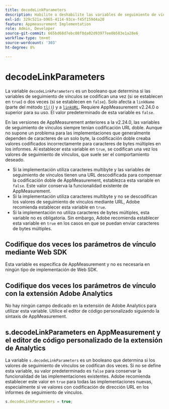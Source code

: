 ```yaml
---
title: decodeLinkParameters
description: Habilite o deshabilite las variables de seguimiento de vínculos de doble codificación de AppMeasurement.
exl-id: 329c521a-b965-4114-93ce-f45f159d4a20
feature: Appmeasurement Implementation
role: Admin, Developer
source-git-commit: 665bd68d7ebc08f0da02d93977ee0b583e1a28e6
workflow-type: tm+mt
source-wordcount: '303'
ht-degree: 8%

---
```


# decodeLinkParameters

La variable `decodeLinkParameters` es un booleano que determina si las variables de seguimiento de vínculos se codifican una vez (si se establecen en `true`) o dos veces (si se establecen en `false`). Solo afecta a `linkName` (parte del método [`tl()`](../functions/tl-method.md)) y a [`linkURL`](linkurl.md). Requiere AppMeasurement v2.24.0 o superior para su uso. El valor predeterminado de esta variable es `false`.

En las versiones de AppMeasurement anteriores a la v2.24.0, las variables de seguimiento de vínculos siempre tenían codificación URL doble. Aunque no supone un problema para las implementaciones que generalmente dependen de caracteres de un solo byte, la codificación doble creaba valores codificados incorrectamente para caracteres de bytes múltiples en los informes. Al establecer esta variable en `true`, se codifican una vez los valores de seguimiento de vínculos, que suele ser el comportamiento deseado.

* Si la implementación utiliza caracteres multibyte y las variables de seguimiento de vínculos tienen una URL descodificada para compensar la codificación doble de AppMeasurement, establezca esta variable en `false`. Este valor conserva la funcionalidad existente de AppMeasurement.
* Si la implementación utiliza caracteres multibyte y no se descodifican los valores de seguimiento de vínculos mediante URL, Adobe recomienda establecer esta variable en `true`.
* Si la implementación no utiliza caracteres de bytes múltiples, esta variable no es obligatoria. Sin embargo, Adobe recomienda establecer esta variable en `true` en los casos en que se puedan enviar caracteres de bytes múltiples.

## Codifique dos veces los parámetros de vínculo mediante Web SDK

Esta variable es específica de AppMeasurement y no es necesaria en ningún tipo de implementación de Web SDK.

## Codifique dos veces los parámetros de vínculo con la extensión Adobe Analytics

No hay ningún campo dedicado en la extensión de Adobe Analytics para utilizar esta variable. Utilice el editor de código personalizado siguiendo la sintaxis de AppMeasurement.

## s.decodeLinkParameters en AppMeasurement y el editor de código personalizado de la extensión de Analytics

La variable `s.decodeLinkParameters` es un booleano que determina si los valores de seguimiento de vínculos se codifican dos veces. Si no se define esta variable, su valor predeterminado es `false` para conservar la funcionalidad de las implementaciones existentes. Adobe recomienda establecer este valor en `true` para todas las implementaciones nuevas, especialmente si ve valores con codificación de dirección URL en los informes de seguimiento de vínculos.

```js
s.decodeLinkParameters = true;
```
